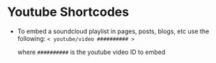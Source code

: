 
# Youtube Shortcodes

- To embed a soundcloud playlist in pages, posts, blogs, etc use the following:
    `< youtube/video ########## >`

     where `##########` is the youtube video ID to embed
